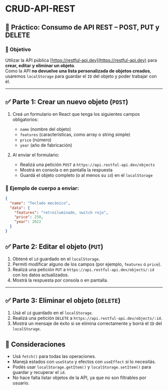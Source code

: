 # CRUD-API-REST

## 🧪 Práctico: Consumo de API REST – POST, PUT y DELETE

### 🎯 Objetivo

Utilizar la API pública [https://restful-api.dev](https://restful-api.dev) para **crear, editar y eliminar un objeto**.  
Como la API **no devuelve una lista personalizada de objetos creados**, usaremos `localStorage` para guardar el `ID` del objeto y poder trabajar con él.

---

## ✅ Parte 1: Crear un nuevo objeto (`POST`)

1. Creá un formulario en React que tenga los siguientes campos obligatorios:
   - `name` (nombre del objeto)
   - `features` (características, como array o string simple)
   - `price` (número)
   - `year` (año de fabricación)

2. Al enviar el formulario:
   - Realizá una petición `POST` a `https://api.restful-api.dev/objects`
   - Mostrá en consola o en pantalla la respuesta
   - Guardá el objeto completo (o al menos su `id`) en el `localStorage`

### 📌 Ejemplo de cuerpo a enviar:

```json
{
  "name": "Teclado mecánico",
  "data": {
    "features": "retroiluminado, switch rojo",
    "price": 250,
    "year": 2022
  }
}

```

## ✅ Parte 2: Editar el objeto (`PUT`)

1. Obtené el `id` guardado en el `localStorage`.
2. Permití modificar alguno de los campos (por ejemplo, `features` o `price`).
3. Realizá una petición `PUT` a `https://api.restful-api.dev/objects/:id` con los datos actualizados.
4. Mostrá la respuesta por consola o en pantalla.

---

## ✅ Parte 3: Eliminar el objeto (`DELETE`)

1. Usá el `id` guardado en el `localStorage`.
2. Realizá una petición `DELETE` a `https://api.restful-api.dev/objects/:id`.
3. Mostrá un mensaje de éxito si se elimina correctamente y borrá el `ID` del `localStorage`.


## 🧠 Consideraciones

- Usá `fetch()` para todas las operaciones.
- Manejá estados con `useState` y efectos con `useEffect` si lo necesitás.
- Podés usar `localStorage.getItem()` y `localStorage.setItem()` para guardar y recuperar el `id`.
- No hace falta listar objetos de la API, ya que no son filtrables por usuario.
